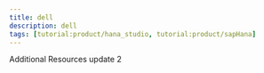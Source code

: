 ```yaml
---
title: dell
description: dell
tags: [tutorial:product/hana_studio, tutorial:product/sapHana]
---
```

Additional Resources
update
2
